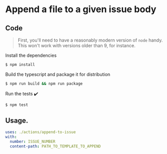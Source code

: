 # Append a file to a given issue body

## Code 

> First, you'll need to have a reasonably modern version of `node` handy. This won't work with versions older than 9, for instance.

Install the dependencies  
```bash
$ npm install
```

Build the typescript and package it for distribution
```bash
$ npm run build && npm run package
```

Run the tests :heavy_check_mark:  
```bash
$ npm test
```

## Usage.

```YAML
uses: ./actions/append-to-issue
with:
  number: ISSUE_NUMBER
  content-path: PATH_TO_TEMPLATE_TO_APPEND
```